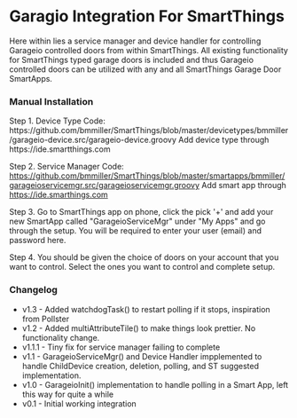 <h1>Garagio Integration For SmartThings</h1>
Here within lies a service manager and device handler for controlling Garageio controlled doors from within SmartThings.  All existing functionality for SmartThings typed garage doors is included and thus Garageio controlled doors can be utilized with any and all SmartThings Garage Door SmartApps.

<h3>Manual Installation</h3>
Step 1.
Device Type Code: https://github.com/bmmiller/SmartThings/blob/master/devicetypes/bmmiller/garageio-device.src/garageio-device.groovy
Add device type through https://ide.smartthings.com

Step 2. 
Service Manager Code: https://github.com/bmmiller/SmartThings/blob/master/smartapps/bmmiller/garageioservicemgr.src/garageioservicemgr.groovy
Add smart app through https://ide.smarthings.com

Step 3.
Go to SmartThings app on phone, click the pick '+' and add your new SmartApp called "GarageioServiceMgr" under "My Apps" and go through the setup.  You will be required to enter your user (email) and password here.

Step 4.
You should be given the choice of doors on your account that you want to control.  Select the ones you want to control and complete setup.

<h3>Changelog</h3>
<ul>
  <li>v1.3   - Added watchdogTask() to restart polling if it stops, inspiration from Pollster
  <li>v1.2   - Added multiAttributeTile() to make things look prettier. No functionality change.
  <li>v1.1.1 - Tiny fix for service manager failing to complete
  <li>v1.1   - GarageioServiceMgr() and Device Handler impplemented to handle ChildDevice creation, deletion, polling, and ST suggested implementation.</li>
  <li>v1.0   - GarageioInit() implementation to handle polling in a Smart App, left this way for quite a while</li>
  <li>v0.1   - Initial working integration</li>
</ul>
		
